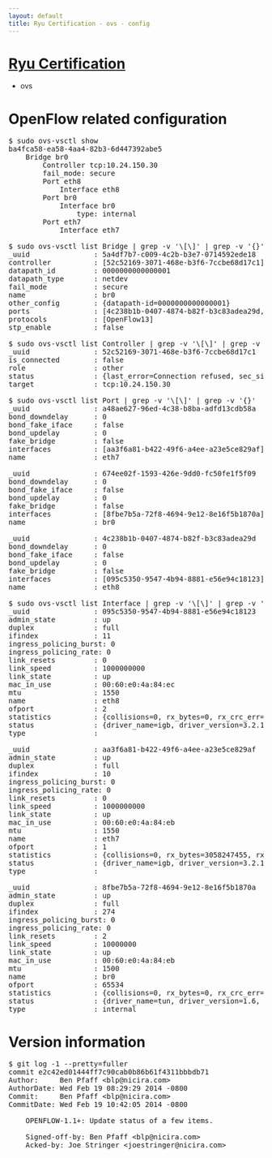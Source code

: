 ```yaml
---
layout: default
title: Ryu Certification - ovs - config
---
```

# [Ryu Certification](http://osrg.github.io/ryu/certification.html)
* ovs 

# OpenFlow related configuration
<pre>
$ sudo ovs-vsctl show
ba4fca58-ea58-4aa4-82b3-6d447392abe5
    Bridge br0
        Controller tcp:10.24.150.30
        fail_mode: secure
        Port eth8
            Interface eth8
        Port br0
            Interface br0
                type: internal
        Port eth7
            Interface eth7

$ sudo ovs-vsctl list Bridge | grep -v '\[\]' | grep -v '{}'
_uuid               : 5a4df7b7-c009-4c2b-b3e7-0714592ede18
controller          : [52c52169-3071-468e-b3f6-7ccbe68d17c1]
datapath_id         : 0000000000000001
datapath_type       : netdev
fail_mode           : secure
name                : br0
other_config        : {datapath-id=0000000000000001}
ports               : [4c238b1b-0407-4874-b82f-b3c83adea29d, 674ee02f-1593-426e-9dd0-fc50fe1f5f09, a48ae627-96ed-4c38-b8ba-adfd13cdb58a]
protocols           : [OpenFlow13]
stp_enable          : false

$ sudo ovs-vsctl list Controller | grep -v '\[\]' | grep -v '{}'
_uuid               : 52c52169-3071-468e-b3f6-7ccbe68d17c1
is_connected        : false
role                : other
status              : {last_error=Connection refused, sec_since_connect=297, sec_since_disconnect=1, state=BACKOFF}
target              : tcp:10.24.150.30

$ sudo ovs-vsctl list Port | grep -v '\[\]' | grep -v '{}'
_uuid               : a48ae627-96ed-4c38-b8ba-adfd13cdb58a
bond_downdelay      : 0
bond_fake_iface     : false
bond_updelay        : 0
fake_bridge         : false
interfaces          : [aa3f6a81-b422-49f6-a4ee-a23e5ce829af]
name                : eth7

_uuid               : 674ee02f-1593-426e-9dd0-fc50fe1f5f09
bond_downdelay      : 0
bond_fake_iface     : false
bond_updelay        : 0
fake_bridge         : false
interfaces          : [8fbe7b5a-72f8-4694-9e12-8e16f5b1870a]
name                : br0

_uuid               : 4c238b1b-0407-4874-b82f-b3c83adea29d
bond_downdelay      : 0
bond_fake_iface     : false
bond_updelay        : 0
fake_bridge         : false
interfaces          : [095c5350-9547-4b94-8881-e56e94c18123]
name                : eth8

$ sudo ovs-vsctl list Interface | grep -v '\[\]' | grep -v '{}'
_uuid               : 095c5350-9547-4b94-8881-e56e94c18123
admin_state         : up
duplex              : full
ifindex             : 11
ingress_policing_burst: 0
ingress_policing_rate: 0
link_resets         : 0
link_speed          : 1000000000
link_state          : up
mac_in_use          : 00:60:e0:4a:84:ec
mtu                 : 1550
name                : eth8
ofport              : 2
statistics          : {collisions=0, rx_bytes=0, rx_crc_err=0, rx_dropped=0, rx_errors=0, rx_frame_err=0, rx_over_err=0, rx_packets=0, tx_bytes=2233300, tx_dropped=0, tx_errors=0, tx_packets=23847}
status              : {driver_name=igb, driver_version=3.2.10-k, firmware_version=3.10-0}
type                : 

_uuid               : aa3f6a81-b422-49f6-a4ee-a23e5ce829af
admin_state         : up
duplex              : full
ifindex             : 10
ingress_policing_burst: 0
ingress_policing_rate: 0
link_resets         : 0
link_speed          : 1000000000
link_state          : up
mac_in_use          : 00:60:e0:4a:84:eb
mtu                 : 1550
name                : eth7
ofport              : 1
statistics          : {collisions=0, rx_bytes=3058247455, rx_crc_err=0, rx_dropped=0, rx_errors=0, rx_frame_err=0, rx_over_err=0, rx_packets=72584348, tx_bytes=0, tx_dropped=0, tx_errors=0, tx_packets=0}
status              : {driver_name=igb, driver_version=3.2.10-k, firmware_version=3.10-0}
type                : 

_uuid               : 8fbe7b5a-72f8-4694-9e12-8e16f5b1870a
admin_state         : up
duplex              : full
ifindex             : 274
ingress_policing_burst: 0
ingress_policing_rate: 0
link_resets         : 2
link_speed          : 10000000
link_state          : up
mac_in_use          : 00:60:e0:4a:84:eb
mtu                 : 1500
name                : br0
ofport              : 65534
statistics          : {collisions=0, rx_bytes=0, rx_crc_err=0, rx_dropped=0, rx_errors=0, rx_frame_err=0, rx_over_err=0, rx_packets=0, tx_bytes=0, tx_dropped=0, tx_errors=0, tx_packets=0}
status              : {driver_name=tun, driver_version=1.6, firmware_version=N/A}
type                : internal
</pre>

# Version information
<pre>
$ git log -1 --pretty=fuller
commit e2c42ed01444ff7c90cab0b86b61f4311bbbdb71
Author:     Ben Pfaff &lt;blp@nicira.com&gt;
AuthorDate: Wed Feb 19 08:29:29 2014 -0800
Commit:     Ben Pfaff &lt;blp@nicira.com&gt;
CommitDate: Wed Feb 19 10:42:05 2014 -0800

    OPENFLOW-1.1+: Update status of a few items.
    
    Signed-off-by: Ben Pfaff &lt;blp@nicira.com&gt;
    Acked-by: Joe Stringer &lt;joestringer@nicira.com&gt;
</pre>
